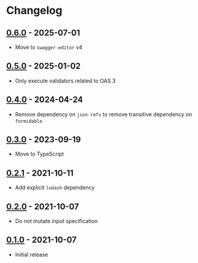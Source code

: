 # Changelog

## [0.6.0] - 2025-07-01
[0.6.0]: https://github.com/mhassan1/openapi-semantic-validator/compare/v0.5.0...v0.6.0

- Move to `swagger-editor` v4

## [0.5.0] - 2025-01-02
[0.5.0]: https://github.com/mhassan1/openapi-semantic-validator/compare/v0.4.0...v0.5.0

- Only execute validators related to OAS 3

## [0.4.0] - 2024-04-24
[0.4.0]: https://github.com/mhassan1/openapi-semantic-validator/compare/v0.3.0...v0.4.0

- Remove dependency on `json-refs` to remove transitive dependency on `formidable`

## [0.3.0] - 2023-09-19
[0.3.0]: https://github.com/mhassan1/openapi-semantic-validator/compare/v0.2.1...v0.3.0

- Move to TypeScript

## [0.2.1] - 2021-10-11
[0.2.1]: https://github.com/mhassan1/openapi-semantic-validator/compare/v0.2.0...v0.2.1

- Add explicit `lodash` dependency

## [0.2.0] - 2021-10-07
[0.2.0]: https://github.com/mhassan1/openapi-semantic-validator/compare/v0.1.0...v0.2.0

- Do not mutate input specification

## [0.1.0] - 2021-10-07
[0.1.0]: https://github.com/mhassan1/openapi-semantic-validator/compare/287f42a6...v0.1.0

- Initial release
